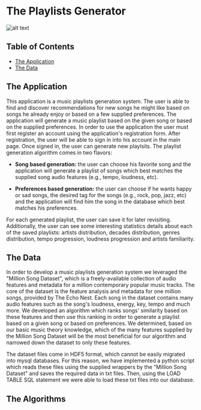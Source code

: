 # The Playlists Generator
![alt text](https://i.imgur.com/UX9EP4P.png)

## Table of Contents 
- [The Application](#the-application)  
- [The Data](#the-data)  


## The Application
This application is a music playlists generation system.  The user is able to find and discover recommendations for new songs he might like based on songs he already enjoy or based on a few supplied preferences. The application will generate a music playlist based on the given song or based on the supplied preferences. In order to use the application the user must first register an account using the application's registration form. After registration, the user will be able to sign in into his account in the main page. Once signed in, the user can generate new playlsits. The playlist generation algorithm comes in two flavors:

- **Song based generation:** the user can choose his favorite song and the application will generate a playlist of songs which best matches the supplied song audio features (e.g., tempo, loudness, etc). 

- **Preferences based generation:** the user can choose if he wants happy or sad songs, the desired tag for the songs (e.g., rock, pop, jazz, etc)  and the application will find him the song in the database which best matches his preferences.

For each generated playlist, the user can save it for later revisiting. Additionally, the user can see some interesting statistics details about each of the saved playlists: artists distribution, decades distribution, genres distribution, tempo progression, loudness progression and artists familiarity.


## The Data
In order to develop a music playlists generation system we leveraged the "Million Song Dataset", which is a freely-available collection of audio features and metadata for a million contemporary popular music tracks. The core of the dataset is the feature analysis and metadata for one million songs, provided by The Echo Nest. Each song in the dataset contains many audio features such as the song's loudness, energy, key, tempo and much more. We developed an algorithm which ranks songs' similarity based on these features and then use this ranking in order to generate a playlist based on a given song or based on preferences. We determined, based on our basic music theory knowledge, which of the many features supplied by the Million Song Dataset will be the most beneficial for our algorithm and narrowed down the dataset to only these features.

The dataset files come in HDF5 format, which cannot be easily migrated into mysql databases. For this reason, we have implemented a python script which reads these files using the supplied wrappers by the "Million Song Dataset" and saves the required data in txt files. Then, using the LOAD TABLE SQL statement we were able to load these txt files into our database.


## The Algorithms
